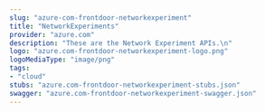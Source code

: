 ```yaml
---
slug: "azure-com-frontdoor-networkexperiment"
title: "NetworkExperiments"
provider: "azure.com"
description: "These are the Network Experiment APIs.\n"
logo: "azure.com-frontdoor-networkexperiment-logo.png"
logoMediaType: "image/png"
tags:
- "cloud"
stubs: "azure.com-frontdoor-networkexperiment-stubs.json"
swagger: "azure.com-frontdoor-networkexperiment-swagger.json"
---
```

